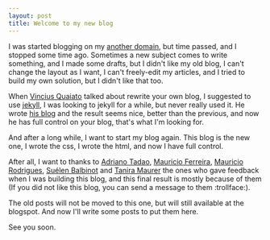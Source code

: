 ```yaml
---
layout: post
title: Welcome to my new blog
---
```


I was started blogging on my [another domain](http://rollingwithcode.blogspot.com), but time passed, and I stopped some time ago. Sometimes a new subject comes to write something, and I made some drafts, but I didn't like my old blog, I can't change the layout as I want, I can't freely-edit my articles, and I tried to build my own solution, but I didn't like that too.

When [Vincius Quaiato](http://twitter.com/vquaiato) talked about rewrite your own blog, I suggested to use [jekyll](http://jekyllrb.com/), I was looking to jekyll for a while, but never really used it. He wrote [his blog](http://vquaiato.com) and the result seems nice, better than the previous, and now he has full control on your blog, that's what I'm looking for.

And after a long while, I want to start my blog again. This blog is the new one, I wrote the css, I wrote the html, and now I have full control.

After all, I want to thanks to [Adriano Tadao](http://twitter.com/adrianotadao), [Mauricio Ferreira](http://twitter.com/manfe01), [Mauricio Rodrigues](http://twitter.com/mauricilis), [Suélen Balbinot](http://twitter.com/Su_Balbinot) and [Tanira Maurer](http://twitter.com/taniramaurer) the ones who gave feedback when I was building this blog, and this final result is mostly because of them (If you did not like this blog, you can send a message to them :trollface:).

The old posts will not be moved to this one, but will still available at the blogspot. And now I'll write some posts to put them here.

See you soon.